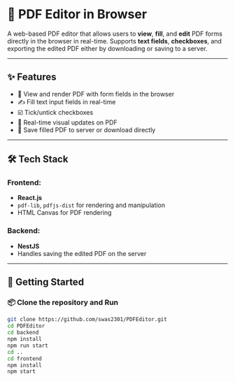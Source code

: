# 📝 PDF Editor in Browser

A web-based PDF editor that allows users to **view**, **fill**, and **edit** PDF forms directly in the browser in real-time. Supports **text fields**, **checkboxes**, and exporting the edited PDF either by downloading or saving to a server.

---

## ✨ Features

- 📄 View and render PDF with form fields in the browser
- ✍️ Fill text input fields in real-time
- ☑️ Tick/untick checkboxes
- 🔄 Real-time visual updates on PDF
- 💾 Save filled PDF to server or download directly

---

## 🛠️ Tech Stack

### Frontend:
- **React.js**
- `pdf-lib`, `pdfjs-dist` for rendering and manipulation
- HTML Canvas for PDF rendering

### Backend:
- **NestJS**
- Handles saving the edited PDF on the server

---

## 🚀 Getting Started

### 📦 Clone the repository and Run

```bash
git clone https://github.com/swas2301/PDFEditor.git
cd PDFEditor
cd backend
npm install
npm run start
cd ..
cd frontend
npm install
npm start


